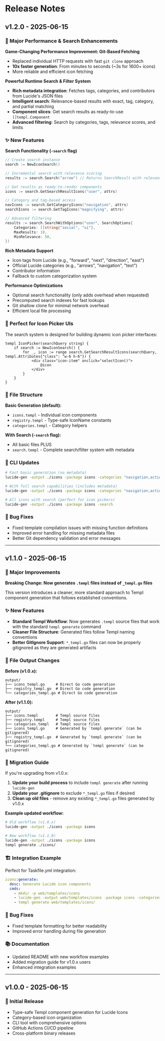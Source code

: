 # Release Notes

## v1.2.0 - 2025-06-15

### 🚀 Major Performance & Search Enhancements

**Game-Changing Performance Improvement: Git-Based Fetching**
- Replaced individual HTTP requests with fast `git clone` approach
- **10x faster generation**: From minutes to seconds (~3s for 1600+ icons)
- More reliable and efficient icon fetching

**Powerful Runtime Search & Filter System**
- **Rich metadata integration**: Fetches tags, categories, and contributors from Lucide's JSON files
- **Intelligent search**: Relevance-based results with exact, tag, category, and partial matching
- **Component slices**: Get search results as ready-to-use `[]templ.Component`
- **Advanced filtering**: Search by categories, tags, relevance scores, and limits

### ✨ New Features

**Search Functionality (`-search` flag)**
```go
// Create search instance
search := NewIconSearch()

// Incremental search with relevance scoring
results := search.Search("arrow") // Returns SearchResult with relevance

// Get results as ready-to-render components
icons := search.GetSearchResultIcons("user", attrs)

// Category and tag-based access
navIcons := search.GetCategoryIcons("navigation", attrs)
searchIcons := search.GetTagIcons("magnifying", attrs)

// Advanced filtering
results := search.SearchWithOptions("user", SearchOptions{
    Categories: []string{"social", "ui"},
    MaxResults: 10,
    MinRelevance: 50,
})
```

**Rich Metadata Support**
- Icon tags from Lucide (e.g., "forward", "next", "direction", "east")
- Official Lucide categories (e.g., "arrows", "navigation", "text")
- Contributor information
- Fallback to custom categorization system

**Performance Optimizations**
- Optional search functionality (only adds overhead when requested)
- Precomputed search indexes for fast lookups
- Git shallow clone for minimal network overhead
- Efficient local file processing

### 🎯 Perfect for Icon Picker UIs

The search system is designed for building dynamic icon picker interfaces:

```templ
templ IconPicker(searchQuery string) {
    if search := NewIconSearch() {
        for _, icon := range search.GetSearchResultIcons(searchQuery, templ.Attributes{"class": "w-6 h-6"}) {
            <div class="icon-item" onclick="selectIcon()">
                @icon
            </div>
        }
    }
}
```

### 📁 File Structure

**Basic Generation (default):**
- `icons.templ` - Individual icon components
- `registry.templ` - Type-safe IconName constants
- `categories.templ` - Category helpers

**With Search (`-search` flag):**
- All basic files PLUS
- `search.templ` - Complete search/filter system with metadata

### 🔄 CLI Updates

```bash
# Fast basic generation (no metadata)
lucide-gen -output ./icons -package icons -categories "navigation,actions"

# With full search capabilities (includes metadata)
lucide-gen -output ./icons -package icons -categories "navigation,actions" -search

# All icons with search (perfect for icon pickers)
lucide-gen -output ./icons -package icons -search
```

### 🐛 Bug Fixes

- Fixed template compilation issues with missing function definitions
- Improved error handling for missing metadata files
- Better Git dependency validation and error messages

---

## v1.1.0 - 2025-06-15

### 🎉 Major Improvements

**Breaking Change: Now generates `.templ` files instead of `_templ.go` files**

This version introduces a cleaner, more standard approach to Templ component generation that follows established conventions.

### ✨ New Features

- **Standard Templ Workflow**: Now generates `.templ` source files that work with the standard `templ generate` command
- **Cleaner File Structure**: Generated files follow Templ naming conventions
- **Better GitIgnore Support**: `*_templ.go` files can now be properly gitignored as they are generated artifacts

### 📁 File Output Changes

**Before (v1.0.x):**
```
output/
├── icons_templ.go     # Direct Go code generation
├── registry_templ.go  # Direct Go code generation  
└── categories_templ.go # Direct Go code generation
```

**After (v1.1.0):**
```
output/
├── icons.templ        # Templ source files
├── registry.templ     # Templ source files
├── categories.templ   # Templ source files
├── icons_templ.go     # Generated by `templ generate` (can be gitignored)
├── registry_templ.go  # Generated by `templ generate` (can be gitignored)
└── categories_templ.go # Generated by `templ generate` (can be gitignored)
```

### 🔄 Migration Guide

If you're upgrading from v1.0.x:

1. **Update your build process** to include `templ generate` after running `lucide-gen`
2. **Update your .gitignore** to exclude `*_templ.go` files if desired
3. **Clean up old files** - remove any existing `*_templ.go` files generated by v1.0.x

**Example updated workflow:**
```bash
# Old workflow (v1.0.x)
lucide-gen -output ./icons -package icons

# New workflow (v1.1.0)
lucide-gen -output ./icons -package icons
templ generate ./icons/
```

### 🏗️ Integration Example

Perfect for Taskfile.yml integration:
```yaml
icons:generate:
  desc: Generate Lucide icon components
  cmds:
    - mkdir -p web/templates/icons
    - lucide-gen -output web/templates/icons -package icons -categories "navigation,actions,ui"
    - templ generate web/templates/icons/
```

### 🐛 Bug Fixes

- Fixed template formatting for better readability
- Improved error handling during file generation

### 📚 Documentation

- Updated README with new workflow examples
- Added migration guide for v1.0.x users
- Enhanced integration examples

---

## v1.0.0 - 2025-06-15

### 🎉 Initial Release

- Type-safe Templ component generation for Lucide Icons
- Category-based icon organization
- CLI tool with comprehensive options
- GitHub Actions CI/CD pipeline
- Cross-platform binary releases
